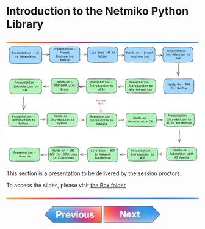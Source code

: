 # Introduction to the Netmiko Python Library

![line](../../images/banner.png)
![line](./images/13.png)

This section is a presentation to be delivered by the session proctors.

To access the slides, please visit [the Box folder](https://cisco.app.box.com/folder/340062289300?s=hmrhjoshhzez3vlzdisvk0s9frn0lh5c)

![line](../../images/banner.png)
<p align="center">
<a href="../06-hands-on-intro-python/1.md"><img src="../../images/previous.png" width="150px"></a>
<a href="../08-hands-on-netmiko-automation/1.md"><img src="../../images/next.png" width="150px"></a>
</p>
